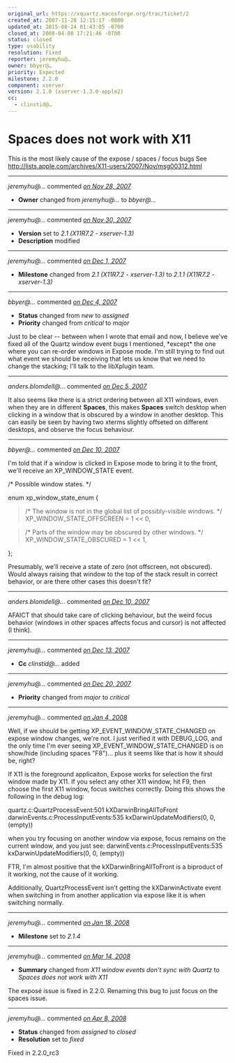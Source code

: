 ```yaml
---
original_url: https://xquartz.macosforge.org/trac/ticket/2
created_at: 2007-11-28 12:15:17 -0800
updated_at: 2015-08-24 01:43:05 -0700
closed_at: 2008-04-08 17:21:46 -0700
status: closed
type: usability
resolution: Fixed
reporter: jeremyhu@…
owner: bbyer@…
priority: Expected
milestone: 2.2.0
component: xserver
version: 2.1.0 (xserver-1.3.0-apple2)
cc:
  - clinstid@…
---
```


Spaces does not work with X11
=============================


This is the most likely cause of the expose / spaces / focus bugs
See <http://lists.apple.com/archives/X11-users/2007/Nov/msg00312.html>



---

*jeremyhu@…* commented *[on Nov 28, 2007](https://xquartz.macosforge.org/trac/ticket/2#comment:1 "November 28, 2007 at 12:15 PM PST")*

-   **Owner** changed from *jeremyhu@…* to *bbyer@…*



---

*jeremyhu@…* commented *[on Nov 30, 2007](https://xquartz.macosforge.org/trac/ticket/2#comment:2 "November 30, 2007 at 1:18 AM PST")*

-   **Version** set to *2.1 (X11R7.2 - xserver-1.3)*
-   **Description** modified



---

*jeremyhu@…* commented *[on Dec 1, 2007](https://xquartz.macosforge.org/trac/ticket/2#comment:3 "December 1, 2007 at 6:07 PM PST")*

-   **Milestone** changed from *2.1 (X11R7.2 - xserver-1.3)* to *2.1.1 (X11R7.2 - xserver-1.3)*



---

*bbyer@…* commented *[on Dec 4, 2007](https://xquartz.macosforge.org/trac/ticket/2#comment:4 "December 4, 2007 at 1:55 AM PST")*

-   **Status** changed from *new* to *assigned*
-   **Priority** changed from *critical* to *major*

Just to be clear -- between when I wrote that email and now, I believe we've fixed all of the Quartz window event bugs I mentioned, \*except\* the one where you can re-order windows in Expose mode. I'm still trying to find out what event we should be receiving that lets us know that we need to change the stacking; I'll talk to the libXplugin team.



---

*anders.blomdell@…* commented *[on Dec 5, 2007](https://xquartz.macosforge.org/trac/ticket/2#comment:5 "December 5, 2007 at 3:56 AM PST")*

It also seems like there is a strict ordering between all X11 windows, even when they are in different **Spaces**, this makes **Spaces** switch desktop when clicking in a window that is obscured by a window in another desktop. This can easily be seen by having two xterms slightly offseted on different desktops, and observe the focus behaviour.



---

*bbyer@…* commented *[on Dec 10, 2007](https://xquartz.macosforge.org/trac/ticket/2#comment:6 "December 10, 2007 at 7:09 AM PST")*

I'm told that if a window is clicked in Expose mode to bring it to the front, we'll receive an XP\_WINDOW\_STATE event.

/\* Possible window states. \*/

enum xp\_window\_state\_enum {

> /\* The window is not in the global list of possibly-visible windows. \*/
> XP\_WINDOW\_STATE\_OFFSCREEN = 1 &lt;&lt; 0,

> /\* Parts of the window may be obscured by other windows. \*/
> XP\_WINDOW\_STATE\_OBSCURED = 1 &lt;&lt; 1,

};

Presumably, we'll receive a state of zero (not offscreen, not obscured). Would always raising that window to the top of the stack result in correct behavior, or are there other cases this doesn't fit?



---

*anders.blomdell@…* commented *[on Dec 10, 2007](https://xquartz.macosforge.org/trac/ticket/2#comment:7 "December 10, 2007 at 9:08 AM PST")*

AFAICT that should take care of clicking behaviour, but the weird focus behavior (windows in other spaces affects focus and cursor) is not affected (I think).



---

*jeremyhu@…* commented *[on Dec 13, 2007](https://xquartz.macosforge.org/trac/ticket/2#comment:8 "December 13, 2007 at 3:03 PM PST")*

-   **Cc** *clinstid@…* added



---

*jeremyhu@…* commented *[on Dec 20, 2007](https://xquartz.macosforge.org/trac/ticket/2#comment:9 "December 20, 2007 at 6:56 PM PST")*

-   **Priority** changed from *major* to *critical*



---

*jeremyhu@…* commented *[on Jan 4, 2008](https://xquartz.macosforge.org/trac/ticket/2#comment:10 "January 4, 2008 at 10:27 PM PST")*

Well, if we should be getting XP\_EVENT\_WINDOW\_STATE\_CHANGED on expose window changes, we're not. I just verified it with DEBUG\_LOG, and the only time I'm ever seeing XP\_EVENT\_WINDOW\_STATE\_CHANGED is on show/hide (including spaces "F8")... plus it seems like that is how it should be, right?

If X11 is the foreground applicaiton, Expose works for selection the first window made by X11. If you select any other X11 window, hit F9, then choose the first X11 window, focus switches correctly. Doing this shows the following in the debug log:

quartz.c:QuartzProcessEvent:501 kXDarwinBringAllToFront
darwinEvents.c:ProcessInputEvents:535 kxDarwinUpdateModifiers(0, 0, (empty))

when you try focusing on another window via expose, focus remains on the current window, and you just see:
darwinEvents.c:ProcessInputEvents:535 kxDarwinUpdateModifiers(0, 0, (empty))

FTR, I'm almost positive that the kXDarwinBringAllToFront is a biproduct of it working, not the cause of it working.

Additionally, QuartzProcessEvent isn't getting the kXDarwinActivate event when switching in from another application via expose like it is when switching normally.



---

*jeremyhu@…* commented *[on Jan 18, 2008](https://xquartz.macosforge.org/trac/ticket/2#comment:11 "January 18, 2008 at 12:11 PM PST")*

-   **Milestone** set to *2.1.4*



---

*jeremyhu@…* commented *[on Mar 14, 2008](https://xquartz.macosforge.org/trac/ticket/2#comment:12 "March 14, 2008 at 7:12 PM PDT")*

-   **Summary** changed from *X11 window events don't sync with Quartz* to *Spaces does not work with X11*

The exposé issue is fixed in 2.2.0.
Renaming this bug to just focus on the spaces issue.



---

*jeremyhu@…* commented *[on Apr 8, 2008](https://xquartz.macosforge.org/trac/ticket/2#comment:13 "April 8, 2008 at 5:21 PM PDT")*

-   **Status** changed from *assigned* to *closed*
-   **Resolution** set to *fixed*

Fixed in 2.2.0\_rc3




